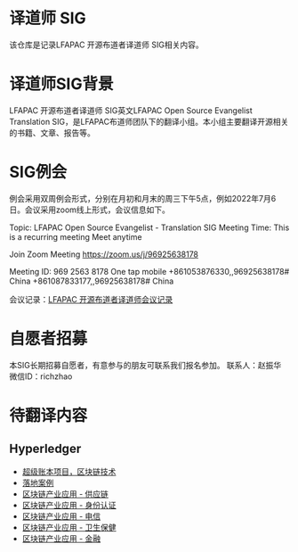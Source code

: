 # 译道师 SIG
该仓库是记录LFAPAC 开源布道者译道师 SIG相关内容。
# 译道师SIG背景
LFAPAC 开源布道者译道师 SIG英文LFAPAC Open Source Evangelist Translation SIG，是LFAPAC布道师团队下的翻译小组。本小组主要翻译开源相关的书籍、文章、报告等。
# SIG例会
例会采用双周例会形式，分别在月初和月末的周三下午5点，例如2022年7月6日。会议采用zoom线上形式，会议信息如下。

Topic: LFAPAC Open Source Evangelist - Translation SIG Meeting
Time: This is a recurring meeting Meet anytime

Join Zoom Meeting
https://zoom.us/j/96925638178

Meeting ID: 969 2563 8178
One tap mobile
+861053876330,,96925638178# China
+861087833177,,96925638178# China

会议记录：[LFAPAC 开源布道者译道师会议记录](https://docs.qq.com/doc/DVWtzWE9vakxTYUdj)
# 自愿者招募
本SIG长期招募自愿者，有意参与的朋友可联系我们报名参加。
联系人：赵振华 微信ID：richzhao

# 待翻译内容
## Hyperledger
- [超级账本项目，区块链技术](https://www.hyperledger.org/news/blog)
- [落地案例](https://www.hyperledger.org/category/member-case-study)
- [区块链产业应用 - 供应链](https://www.hyperledger.org/category/supply-chain)
- [区块链产业应用 - 身份认证](https://www.hyperledger.org/category/identity)
- [区块链产业应用 - 电信](https://www.hyperledger.org/category/telecom)
- [区块链产业应用 - 卫生保健](https://www.hyperledger.org/category/healthcare)
- [区块链产业应用 - 金融](https://www.hyperledger.org/category/finance)
